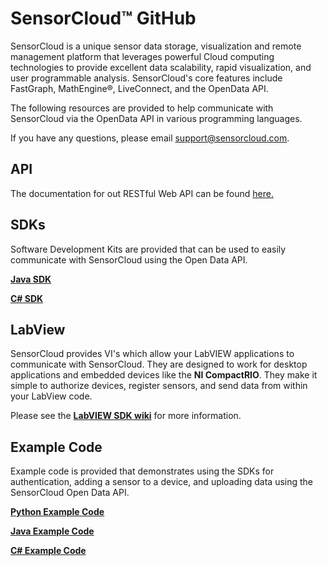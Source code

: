 # SensorCloud™ GitHub

SensorCloud is a unique sensor data storage, visualization and remote management platform that leverages powerful Cloud computing technologies to provide excellent data scalability, rapid visualization, and user programmable analysis. SensorCloud's core features include FastGraph, MathEngine®, LiveConnect, and the OpenData API.

The following resources are provided to help communicate with SensorCloud via the OpenData API in various programming languages.

If you have any questions, please email <support@sensorcloud.com>.

## API ##
The documentation for out RESTful Web API can be found [here.](https://github.com/LORD-MicroStrain/SensorCloud/blob/master/API/README.md)

## SDKs
Software Development Kits are provided that can be used to easily communicate with SensorCloud using the Open Data API.

**[Java SDK](https://github.com/LORD-MicroStrain/SensorCloud/tree/master/SDK/Java)**

**[C# SDK](https://github.com/LORD-MicroStrain/SensorCloud/tree/master/SDK/CSharp)**

## LabView
SensorCloud provides VI's which allow your LabVIEW applications to communicate with SensorCloud. They are designed to work for desktop applications and embedded devices like the **NI CompactRIO**. They make it simple to authorize devices, register sensors, and send data from within your LabView code.

Please see the **[LabVIEW SDK wiki](https://github.com/LORD-MicroStrain/SensorCloud/wiki/LabView-SDK)** for more information.

## Example Code
Example code is provided that demonstrates using the SDKs for authentication, adding a sensor to a device, and uploading data using the SensorCloud Open Data API. 

**[Python Example Code](https://github.com/LORD-MicroStrain/SensorCloud/tree/master/Example%20Code/Python)**

**[Java Example Code](https://github.com/LORD-MicroStrain/SensorCloud/tree/master/Example%20Code/Java)**

**[C# Example Code](https://github.com/LORD-MicroStrain/SensorCloud/tree/master/Example%20Code/CSharp)**


